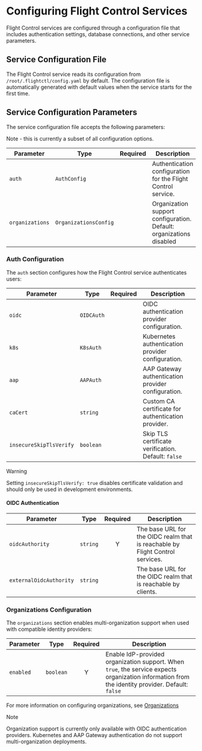 # Configuring Flight Control Services

Flight Control services are configured through a configuration file that includes authentication settings, database connections, and other service parameters.

## Service Configuration File

The Flight Control service reads its configuration from `/root/.flightctl/config.yaml` by default. The configuration file is automatically generated with default values when the service starts for the first time.

## Service Configuration Parameters

The service configuration file accepts the following parameters:

Note - this is currently a subset of all configuration options.

| Parameter | Type | Required | Description |
| --------- | ---- | :------: | ----------- |
| `auth` | `AuthConfig` | | Authentication configuration for the Flight Control service. |
| `organizations` | `OrganizationsConfig` | | Organization support configuration. Default: organizations disabled |

### Auth Configuration

The `auth` section configures how the Flight Control service authenticates users:

| Parameter | Type | Required | Description |
| --------- | ---- | :------: | ----------- |
| `oidc` | `OIDCAuth` | | OIDC authentication provider configuration. |
| `k8s` | `K8sAuth` | | Kubernetes authentication provider configuration. |
| `aap` | `AAPAuth` | | AAP Gateway authentication provider configuration. |
| `caCert` | `string` | | Custom CA certificate for authentication provider. |
| `insecureSkipTlsVerify` | `boolean` | | Skip TLS certificate verification. Default: `false` |

> [!WARNING]
> Setting `insecureSkipTlsVerify: true` disables certificate validation and should only be used in development environments.

#### OIDC Authentication

| Parameter | Type | Required | Description |
| --------- | ---- | :------: | ----------- |
| `oidcAuthority` | `string` | Y | The base URL for the OIDC realm that is reachable by Flight Control services. |
| `externalOidcAuthority` | `string` | | The base URL for the OIDC realm that is reachable by clients. |

### Organizations Configuration

The `organizations` section enables multi-organization support when used with compatible identity providers:

| Parameter | Type | Required | Description |
| --------- | ---- | :------: | ----------- |
| `enabled` | `boolean` | Y | Enable IdP-provided organization support. When `true`, the service expects organization information from the identity provider. Default: `false` |

For more information on configuring organizations, see [Organizations](organizations.md)

> [!NOTE]
> Organization support is currently only available with OIDC authentication providers. Kubernetes and AAP Gateway authentication do not support multi-organization deployments.
